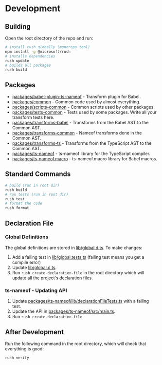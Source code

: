 # Development

## Building

Open the root directory of the repo and run:

```bash
# install rush globally (monorepo tool)
npm install -g @microsoft/rush
# installs dependencies
rush update
# builds all packages
rush build
```

## Packages

* [packages/babel-plugin-ts-nameof](packages/babel-plugin-ts-nameof) - Transform plugin for Babel.
* [packages/common](packages/common) - Common code used by almost everything.
* [packages/scripts-common](packages/scripts-common) - Common scripts used by other packages.
* [packages/tests-common](packages/tests-common) - Tests used by some packages. Write all your transform tests here.
* [packages/transforms-babel](packages/transforms-babel) - Transforms from the Babel AST to the Common AST.
* [packages/transforms-common](packages/transforms-common) - Nameof transforms done in the Common AST.
* [packages/transforms-ts](packages/transforms-ts) - Transforms from the TypeScript AST to the Common AST.
* [packages/ts-nameof](packages/ts-nameof) - ts-nameof library for the TypeScript compiler.
* [packages/ts-nameof.macro](packages/ts-nameof) - ts-nameof.macro library for Babel macros.

## Standard Commands

```bash
# build (run in root dir)
rush build
# run tests (run in root dir)
rush test
# format the code
rush format
```

## Declaration File

### Global Definitions

The global definitions are stored in [lib/global.d.ts](lib/global.d.ts). To make changes:

1. Add a failing test in [lib/global.tests.ts](lib/global.tests.ts) (failing test means you get a compile error)
1. Update [lib/global.d.ts](lib/global.d.ts).
1. Run `rush create-declaration-file` in the root directory which will update all the project's declaration files.

### ts-nameof - Updating API

1. Update [packages/ts-nameof/lib/declarationFileTests.ts](packages/ts-nameof/lib/declarationFileTests.ts) with a failing test.
1. Update the API in [packages/ts-nameof/src/main.ts](packages/ts-nameof/src/main.ts).
1. Run `rush create-declaration-file`

## After Development

Run the following command in the root directory, which will check that everything is good:

```bash
rush verify
```
